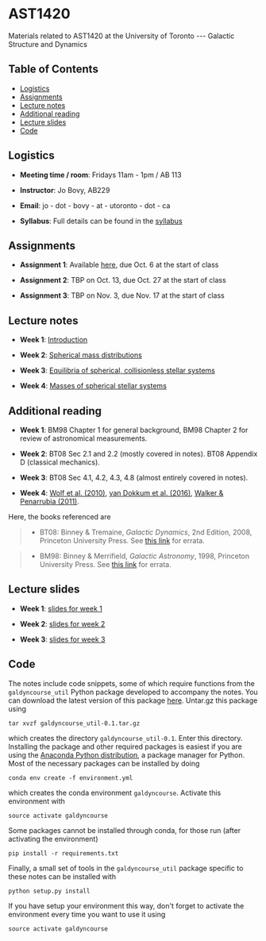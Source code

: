 # AST1420
Materials related to AST1420 at the University of Toronto --- Galactic Structure and Dynamics

## Table of Contents

* [Logistics](#logistics)
* [Assignments](#assignments)
* [Lecture notes](#lecture-notes)
* [Additional reading](#additional-reading)
* [Lecture slides](#lecture-slides)
* [Code](#code)

## Logistics

* **Meeting time / room**: Fridays 11am - 1pm / AB 113

* **Instructor**: Jo Bovy, AB229

* **Email**: jo - dot - bovy - at - utoronto - dot - ca

* **Syllabus**: Full details can be found in the [syllabus](https://github.com/jobovy/AST1420/blob/master/syllabus/syllabus-ast1420.pdf)

## Assignments

* **Assignment 1**: Available [here](http://astro.utoronto.ca/~bovy/AST1420/assignments/assignment1.pdf), due Oct. 6 at the start of class

* **Assignment 2**: TBP on Oct. 13, due Oct. 27 at the start of class

* **Assignment 3**: TBP on Nov. 3, due Nov. 17 at the start of class

## Lecture notes

* **Week 1**: [Introduction](http://astro.utoronto.ca/~bovy/AST1420/notes/notebooks/01.-Introduction.html)

* **Week 2**: [Spherical mass distributions](http://astro.utoronto.ca/~bovy/AST1420/notes/notebooks/02.-Spherical-Mass-Distributions.html)

* **Week 3**: [Equilibria of spherical, collisionless stellar systems](http://astro.utoronto.ca/~bovy/AST1420/notes/notebooks/03.-Equilibria-Spherical-Collisionless-Systems.html)

* **Week 4**: [Masses of spherical stellar systems](http://astro.utoronto.ca/~bovy/AST1420/notes/notebooks/04.-Masses-Spherical-Systems.html)

## Additional reading

* **Week 1**: BM98 Chapter 1 for general background, BM98 Chapter 2 for review of astronomical measurements.

* **Week 2**: BT08 Sec 2.1 and 2.2 (mostly covered in notes). BT08 Appendix D (classical mechanics).

* **Week 3**: BT08 Sec 4.1, 4.2, 4.3, 4.8 (almost entirely covered in notes).

* **Week 4**: [Wolf et al. (2010)](http://adsabs.harvard.edu/abs/2010MNRAS.406.1220W), [van Dokkum et al. (2016)](http://adsabs.harvard.edu/abs/2016ApJ...828L...6V), [Walker & Penarrubia (2011)](http://adsabs.harvard.edu/abs/2011ApJ...742...20W).

Here, the books referenced are

> * BT08: Binney & Tremaine, *Galactic Dynamics*, 2nd Edition, 2008, Princeton University Press. See [this link](https://www-thphys.physics.ox.ac.uk/people/JamesBinney/web/index_files/BT2errors.pdf) for errata.

> * BM98: Binney & Merrifield, *Galactic Astronomy*, 1998, Princeton University Press. See [this link](http://www-thphys.physics.ox.ac.uk/people/JamesBinney/bmerrors.pdf) for errata.

## Lecture slides

* **Week 1**: [slides for week 1](http://astro.utoronto.ca/~bovy/AST1420/slides/L1-AST1420.pdf)

* **Week 2**: [slides for week 2](http://astro.utoronto.ca/~bovy/AST1420/slides/L2-AST1420.pdf)

* **Week 3**: [slides for week 3](http://astro.utoronto.ca/~bovy/AST1420/slides/L3-AST1420.pdf)

## Code

The notes include code snippets, some of which require functions from
the ``galdyncourse_util`` Python package developed to accompany the
notes. You can download the latest version of this package
[here](http://astro.utoronto.ca/~bovy/AST1420/code/galdyncourse_util-0.1.tar.gz). Untar.gz
this package using 

```
tar xvzf galdyncourse_util-0.1.tar.gz
```

which creates the directory ``galdyncourse_util-0.1``. Enter this
directory. Installing the package and other required packages is
easiest if you are using the [Anaconda Python
distribution](https://docs.continuum.io/anaconda/), a package manager
for Python. Most of the necessary packages can be installed by doing

```
conda env create -f environment.yml
```

which creates the conda environment ``galdyncourse``. Activate this
environment with

```
source activate galdyncourse
```

Some packages cannot be installed through conda, for those run (after
activating the environment)

```
pip install -r requirements.txt
```

Finally, a small set of tools in the ``galdyncourse_util`` package
specific to these notes can be installed with

```
python setup.py install
```

If you have setup your environment this way, don't forget to activate
the environment every time you want to use it using

```
source activate galdyncourse
```